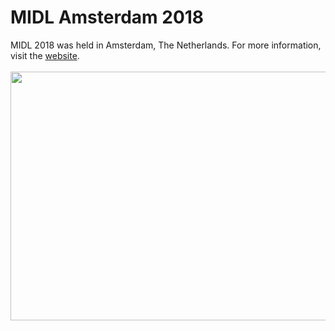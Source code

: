 # MIDL Amsterdam 2018

MIDL 2018 was held in Amsterdam, The Netherlands. For more information, visit the <a href="midl.amsterdam">website</a>.
<br><br>
<img src="https://midl.amsterdam/wp-content/uploads/2017/12/Damsko-1.jpg" width="800" height="398"/>
